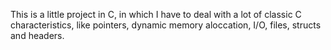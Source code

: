 This is a little project in C, in which I have to deal with a lot of classic C characteristics, like pointers, dynamic memory aloccation, I/O, files, structs and headers.